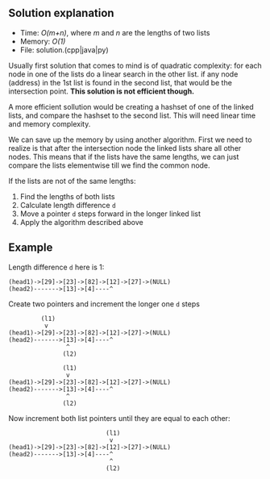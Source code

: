 ## Solution explanation
* Time: _O(m+n)_, where _m_ and _n_ are the lengths of two lists
* Memory: _O(1)_
* File: solution.(cpp|java|py)

Usually first solution that comes to mind is of quadratic complexity: for each node in one of the lists do a linear search in the other list. if any node (address) in the 1st list is found in the second list, that would be the intersection point. __This solution is not efficient though.__

A more efficient sollution would be creating a hashset of one of the linked lists, and compare the hashset to the second list. This will need linear time and memory complexity.

We can save up the memory by using another algorithm. First we need to realize is that after the intersection node the linked lists share all other nodes. This means that if the lists have the same lengths, we can just compare the lists elementwise till we find the common node.

If the lists are not of the same lengths:
1. Find the lengths of both lists
2. Calculate length difference `d`
3. Move a pointer `d` steps forward in the longer linked list
4. Apply the algorithm described above

## Example
Length difference `d` here is 1:
```
(head1)->[29]->[23]->[82]->[12]->[27]->(NULL)
(head2)------->[13]->[4]----^
```

Create two pointers and increment the longer one `d` steps
```
         (l1)
          v
(head1)->[29]->[23]->[82]->[12]->[27]->(NULL)
(head2)------->[13]->[4]----^
                ^
               (l2)
                
               (l1)
                v
(head1)->[29]->[23]->[82]->[12]->[27]->(NULL)
(head2)------->[13]->[4]----^
                ^
               (l2)
```

Now increment both list pointers until they are equal to each other:
```
                           (l1)
                            v
(head1)->[29]->[23]->[82]->[12]->[27]->(NULL)
(head2)------->[13]->[4]----^
                            ^
                           (l2)
```

